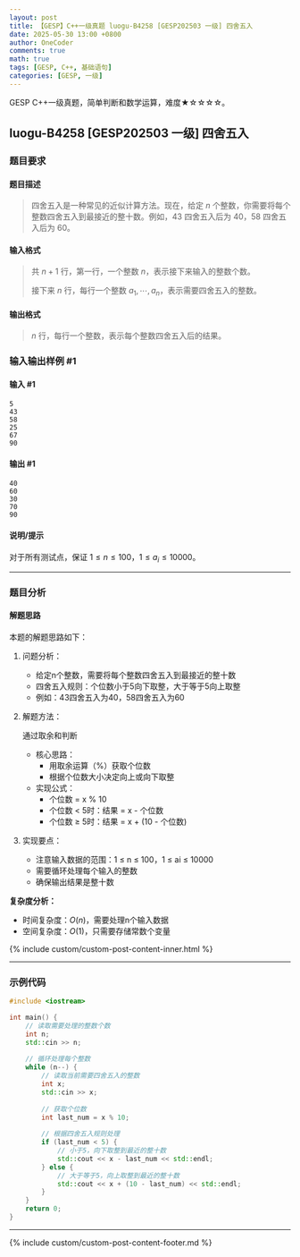 ```yaml
---
layout: post
title: 【GESP】C++一级真题 luogu-B4258 [GESP202503 一级] 四舍五入
date: 2025-05-30 13:00 +0800
author: OneCoder
comments: true
math: true
tags: [GESP, C++, 基础语句]
categories: [GESP, 一级]
---
```

GESP C++一级真题，简单判断和数学运算，难度★☆☆☆☆。

<!--more-->

## luogu-B4258 [GESP202503 一级] 四舍五入

### 题目要求

#### 题目描述

>四舍五入是一种常见的近似计算方法。现在，给定 $n$ 个整数，你需要将每个整数四舍五入到最接近的整十数。例如，$43$ 四舍五入后为 $40$，$58$ 四舍五入后为 $60$。

#### 输入格式

>共 $n+1$ 行，第一行，一个整数 $n$，表示接下来输入的整数个数。
>
>接下来 $n$ 行，每行一个整数 $a_1, \cdots, a_n$，表示需要四舍五入的整数。

#### 输出格式

>$n$ 行，每行一个整数，表示每个整数四舍五入后的结果。

### 输入输出样例 #1

#### 输入 #1

```console
5
43
58
25
67
90
```

#### 输出 #1

```console
40
60
30
70
90
```

#### 说明/提示

对于所有测试点，保证 $1\leq n\leq 100$，$1\leq a_i\leq 10000$。

---

### 题目分析

#### 解题思路

本题的解题思路如下：

1. 问题分析：
   - 给定n个整数，需要将每个整数四舍五入到最接近的整十数
   - 四舍五入规则：个位数小于5向下取整，大于等于5向上取整
   - 例如：43四舍五入为40，58四舍五入为60

2. 解题方法：

   通过取余和判断
   - 核心思路：
     - 用取余运算（%）获取个位数
     - 根据个位数大小决定向上或向下取整
   - 实现公式：
     - 个位数 = x % 10
     - 个位数 < 5时：结果 = x - 个位数
     - 个位数 ≥ 5时：结果 = x + (10 - 个位数)

3. 实现要点：
   - 注意输入数据的范围：1 ≤ n ≤ 100，1 ≤ ai ≤ 10000
   - 需要循环处理每个输入的整数
   - 确保输出结果是整十数

**复杂度分析：**

- 时间复杂度：$O(n)$，需要处理n个输入数据
- 空间复杂度：$O(1)$，只需要存储常数个变量

{% include custom/custom-post-content-inner.html %}

---

### 示例代码

```cpp
#include <iostream>

int main() {
    // 读取需要处理的整数个数
    int n;
    std::cin >> n;
    
    // 循环处理每个整数
    while (n--) {
        // 读取当前需要四舍五入的整数
        int x;
        std::cin >> x;
        
        // 获取个位数
        int last_num = x % 10;
        
        // 根据四舍五入规则处理
        if (last_num < 5) {
            // 小于5，向下取整到最近的整十数
            std::cout << x - last_num << std::endl;
        } else {
            // 大于等于5，向上取整到最近的整十数
            std::cout << x + (10 - last_num) << std::endl;
        }
    }
    return 0;
}
```

---

{% include custom/custom-post-content-footer.md %}
